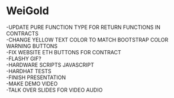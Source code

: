 # WeiGold
-UPDATE PURE FUNCTION TYPE FOR RETURN FUNCTIONS IN CONTRACTS\
-CHANGE YELLOW TEXT COLOR TO MATCH BOOTSTRAP COLOR WARNING BUTTONS\
-FIX WEBSITE ETH BUTTONS FOR CONTRACT\
-FLASHY GIF?\
-HARDWARE SCRIPTS JAVASCRIPT\
-HARDHAT TESTS\
-FINISH PRESENTATION\
-MAKE DEMO VIDEO\
-TALK OVER SLIDES FOR VIDEO AUDIO

